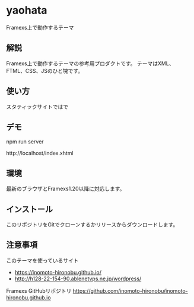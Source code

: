 # yaohata
Framexs上で動作するテーマ

## 解説
Framexs上で動作するテーマの参考用プロダクトです。
テーマはXML、FTML、CSS、JSのひと塊です。

## 使い方
スタティックサイトでは<?framexs.skeleton yaohata/main.ftml?>で

## デモ
npm run server

http://localhost/index.xhtml

## 環境
最新のブラウザとFramexs1.20以降に対応します。

## インストール
このリポジトリをGitでクローンするかリリースからダウンロードします。

## 注意事項
このテーマを使っているサイト
* https://inomoto-hironobu.github.io/
* http://h128-22-154-90.ablenetvps.ne.jp/wordpress/

Framexs GitHubリポジトリ
https://github.com/inomoto-hironobu/inomoto-hironobu.github.io